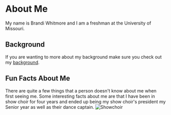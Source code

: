 # About Me
My name is Brandi Whitmore and I am a freshman at the University of Missouri.
## Background
If you are wanting to more about my background make sure you check out my [background](Background.md). 
## Fun Facts About Me
There are quite a few things that a person doesn't know about me when first seeing me. Some interesting facts about me are that I have been in show choir for four years and ended up being my show choir's president my Senior year as well as their dance captain. 
![Showchoir](Showchoir.pnj)
